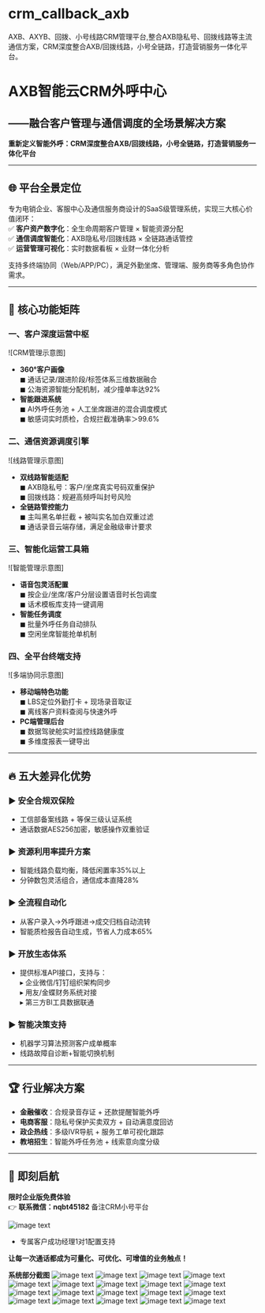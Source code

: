 # crm_callback_axb
AXB、AXYB、回拨、小号线路CRM管理平台,整合AXB隐私号、回拨线路等主流通信方案，CRM深度整合AXB/回拨线路，小号全链路，打造营销服务一体化平台。

# **AXB智能云CRM外呼中心**

## ——融合客户管理与通信调度的全场景解决方案

**重新定义智能外呼：CRM深度整合AXB/回拨线路，小号全链路，打造营销服务一体化平台**  

---

## 🌐 平台全景定位  

专为电销企业、客服中心及通信服务商设计的SaaS级管理系统，实现三大核心价值闭环：  
✅ **客户资产数字化**：全生命周期客户管理 × 智能资源分配  
✅ **通信调度智能化**：AXB隐私号/回拨线路 × 全链路通话管控  
✅ **运营管理可视化**：实时数据看板 × 业财一体化分析  

支持多终端协同（Web/APP/PC），满足外勤坐席、管理端、服务商等多角色协作需求。  

---

## 🚩 核心功能矩阵  

### **一、客户深度运营中枢**  

![CRM管理示意图]  

- **360°客户画像**  
  ◼ 通话记录/跟进阶段/标签体系三维数据融合  
  ◼ 公海资源智能分配机制，减少撞单率达92%  
- **智能跟进系统**  
  ◼ AI外呼任务池 + 人工坐席跟进的混合调度模式  
  ◼ 敏感词实时质检，合规拦截准确率＞99.6%  

### **二、通信资源调度引擎**  

![线路管理示意图]  

- **双线路智能适配**  
  ◼ AXB隐私号：客户/坐席真实号码双重保护  
  ◼ 回拨线路：规避高频呼叫封号风险  
- **全链路管控能力**  
  ◼ 主叫黑名单拦截 + 被叫实名加白双重过滤  
  ◼ 通话录音云端存储，满足金融级审计要求  

### **三、智能化运营工具箱**  

![智能管理示意图]  

- **语音包灵活配置**  
  ◼ 按企业/坐席/客户分层设置语音时长包调度  
  ◼ 话术模板库支持一键调用  
- **智能任务调度**  
  ◼ 批量外呼任务自动排队  
  ◼ 空闲坐席智能抢单机制  

### **四、全平台终端支持**  

![多端协同示意图]  

- **移动端特色功能**  
  ◼ LBS定位外勤打卡 + 现场录音取证  
  ◼ 离线客户资料查阅与快速外呼  
- **PC端管理后台**  
  ◼ 数据驾驶舱实时监控线路健康度  
  ◼ 多维度报表一键导出  

---

## 🔥 五大差异化优势  

### **▶ 安全合规双保险**  

- 工信部备案线路 + 等保三级认证系统  
- 通话数据AES256加密，敏感操作双重验证  

### **▶ 资源利用率提升方案**  

- 智能线路负载均衡，降低闲置率35%以上  
- 分钟数包灵活组合，通信成本直降28%  

### **▶ 全流程自动化**  

- 从客户录入→外呼跟进→成交归档自动流转  
- 智能质检报告自动生成，节省人力成本65%  

### **▶ 开放生态体系**  

- 提供标准API接口，支持与：  
  ▸ 企业微信/钉钉组织架构同步  
  ▸ 用友/金蝶财务系统对接  
  ▸ 第三方BI工具数据联通  

### **▶ 智能决策支持**  

- 机器学习算法预测客户成单概率  
- 线路故障自诊断+智能切换机制  

---

## 🏆 行业解决方案  

- **金融催收**：合规录音存证 + 还款提醒智能外呼  
- **电商客服**：隐私号保护买卖双方 + 自动满意度回访  
- **政企热线**：多级IVR导航 + 服务工单可视化跟踪  
- **教培招生**：智能外呼任务池 + 线索意向度分级  

---

## 🎁 即刻启航  

**限时企业版免费体验**  
👉 **联系微信：nqbt45182**   备注CRM小号平台


![image text](https://github.com/MelindaAppa/crm_callback_axb/blob/main/img/01.png)


- 专属客户成功经理1对1配置支持  

**让每一次通话都成为可量化、可优化、可增值的业务触点！**  

**系统部分截图**
![image text](https://github.com/MelindaAppa/crm_callback_axb/blob/main/img/0.png)
![image text](https://github.com/MelindaAppa/crm_callback_axb/blob/main/img/1.png)
![image text](https://github.com/MelindaAppa/crm_callback_axb/blob/main/img/2.png)
![image text](https://github.com/MelindaAppa/crm_callback_axb/blob/main/img/0-1.png)
![image text](https://github.com/MelindaAppa/crm_callback_axb/blob/main/img/0-2.png)
![image text](https://github.com/MelindaAppa/crm_callback_axb/blob/main/img/0-3.png)
![image text](https://github.com/MelindaAppa/crm_callback_axb/blob/main/img/0-4.png)
![image text](https://github.com/MelindaAppa/crm_callback_axb/blob/main/img/0-5.png)
![image text](https://github.com/MelindaAppa/crm_callback_axb/blob/main/img/0-6.png)
![image text](https://github.com/MelindaAppa/crm_callback_axb/blob/main/img/0-7.png)
![image text](https://github.com/MelindaAppa/crm_callback_axb/blob/main/img/0-8.png)
![image text](https://github.com/MelindaAppa/crm_callback_axb/blob/main/img/0-9.png)
![image text](https://github.com/MelindaAppa/crm_callback_axb/blob/main/img/0-10.png)
![image text](https://github.com/MelindaAppa/crm_callback_axb/blob/main/img/0-11.png)
![image text](https://github.com/MelindaAppa/crm_callback_axb/blob/main/img/3.png)
![image text](https://github.com/MelindaAppa/crm_callback_axb/blob/main/img/4.png)
![image text](https://github.com/MelindaAppa/crm_callback_axb/blob/main/img/5.png)
![image text](https://github.com/MelindaAppa/crm_callback_axb/blob/main/img/6.png)
![image text](https://github.com/MelindaAppa/crm_callback_axb/blob/main/img/7.png)


